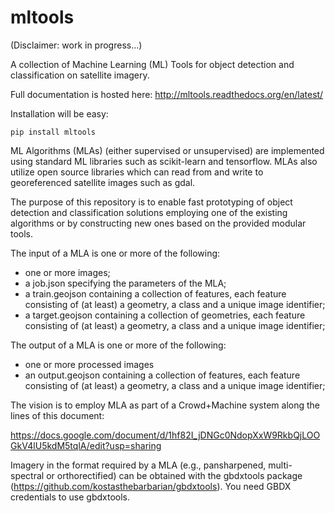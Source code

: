 # mltools

(Disclaimer: work in progress...)

A collection of Machine Learning (ML) Tools for object detection and classification on satellite imagery.

Full documentation is hosted here: http://mltools.readthedocs.org/en/latest/

Installation will be easy:

~~~
pip install mltools
~~~

ML Algorithms (MLAs) (either supervised or unsupervised) are implemented using standard ML libraries such as scikit-learn and tensorflow. MLAs also utilize open source libraries which can read from and write to georeferenced satellite images such as gdal.

The purpose of this repository is to enable fast prototyping of object detection and classification solutions employing
one of the existing algorithms or by constructing new ones based on the provided modular tools.

The input of a MLA is one or more of the following:

+ one or more images;
+ a job.json specifying the parameters of the MLA;
+ a train.geojson containing a collection of features, each feature consisting of (at least) a geometry, a class and a unique image identifier;
+ a target.geojson containing a collection of geometries, each feature consisting of (at least) a geometry, a class and a unique image identifier;

The output of a MLA is one or more of the following:

+ one or more processed images
+ an output.geojson containing a collection of features, each feature consisting of (at least) a geometry, a class and a unique image identifier;

The vision is to employ MLA as part of a Crowd+Machine system along the lines of this document:

https://docs.google.com/document/d/1hf82I_jDNGc0NdopXxW9RkbQjLOOGkV4lU5kdM5tqlA/edit?usp=sharing

Imagery in the format required by a MLA (e.g., pansharpened, multi-spectral or orthorectified) can be obtained with the gbdxtools package (https://github.com/kostasthebarbarian/gbdxtools). You need GBDX credentials to use gbdxtools.
